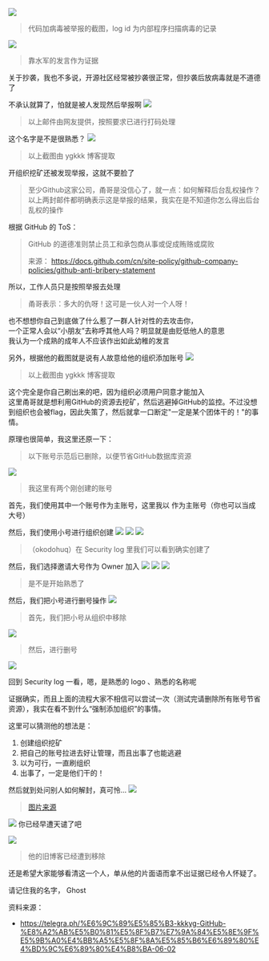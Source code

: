 ![](https://telegra.ph/file/60a25658513ebaea6252f.png)
> 代码加病毒被举报的截图，log id 为内部程序扫描病毒的记录

![](https://telegra.ph/file/79742013f70d14c79d6e4.png)
> 靠水军的发言作为证据

关于抄袭，我也不多说，开源社区经常被抄袭很正常，但抄袭后放病毒就是不道德了

不承认就算了，怕就是被人发现然后举报啊
![](https://telegra.ph/file/8130432514e158410e8a5.png)
> 以上邮件由网友提供，按照要求已进行打码处理

这个名字是不是很熟悉？
![](https://telegra.ph/file/635fd9e4ac4f3f49e837c.png)
> 以上截图由 ygkkk 博客提取

开组织挖矿还被发现举报，这就不要脸了

> 至少Github这家公司，甬哥是没信心了，就一点：如何解释后台乱权操作？
以上两封邮件都明确表示这是举报的结果，我实在是不知道你怎么得出后台乱权的操作

根据 GitHub 的 ToS：
> GitHub 的道德准则禁止员工和承包商从事或促成贿赂或腐败
>
> 来源： https://docs.github.com/cn/site-policy/github-company-policies/github-anti-bribery-statement

所以，工作人员只是按照举报去处理

> 甬哥表示：多大的仇呀！这可是一伙人对一个人呀！

也不想想你自己到底做了什么惹了一群人针对性的去攻击你，
\
一个正常人会以“小朋友”去称呼其他人吗？明显就是由贬低他人的意思
\
我认为一个成熟的成年人不应该作出如此幼稚的发言

另外，根据他的截图就是说有人故意给他的组织添加账号
![](https://telegra.ph/file/4e8562a775f47a26b77c2.png)
> 以上截图由 ygkkk 博客提取

这个完全是你自己刷出来的吧，因为组织必须用户同意才能加入
\
这里甬哥就是想利用GitHub的资源去挖矿，然后逃避掉GitHub的监控。不过没想到组织也会被flag，因此失策了，然后就拿一口断定"一定是某个团体干的！"的事情。

原理也很简单，我这里还原一下：
> 以下账号示范后已删除，以便节省GitHub数据库资源

![](https://telegra.ph/file/2ee577a91cea50af057df.png)
> 我这里有两个刚创建的账号

首先，我们使用其中一个账号作为主账号，这里我以 作为主账号（你也可以当成大号）

然后，我们使用小号进行组织创建
![](https://telegra.ph/file/1d6390e163aebb8ff8636.png)
![](https://telegra.ph/file/16225db485b045cbd0f86.png)
![](https://telegra.ph/file/8c46c7967c1fb26641ac6.png)
> （okodohuq）在 Security log 里我们可以看到确实创建了

然后，我们选择邀请大号作为 Owner 加入
![](https://telegra.ph/file/d7ecedc975e299b5abf61.png)
![](https://telegra.ph/file/392d3c28c96ebed3dbb07.png)
![](https://telegra.ph/file/89c51b6953a980b8eb6ab.png)
> 是不是开始熟悉了

然后，我们把小号进行删号操作
![](https://telegra.ph/file/2f652a0f734300ee5924a.png)
> 首先，我们把小号从组织中移除

![](https://telegra.ph/file/ad9f981fef76f422ec0c7.png)
> 然后，进行删号

![](https://telegra.ph/file/5dd5fca866a360944d949.png)

回到 Security log 一看，嗯，是熟悉的 logo 、熟悉的名称呢

证据确实，而且上面的流程大家不相信可以尝试一次（测试完请删除所有账号节省资源），我实在看不到什么“强制添加组织”的事情。

这里可以猜测他的想法是：

1. 创建组织挖矿
2. 把自己的账号拉进去好让管理，而且出事了也能逃避
3. 以为可行，一直刷组织
4. 出事了，一定是他们干的！

然后就到处问别人如何解封，真可怜...
![](https://telegra.ph/file/fbd376bfed8423397b918.png)
> [图片来源](https://github.community/t/i-didnt-accept-the-invitation-to-join-a-group-i-was-the-only-one-and-the-group-was-flagged-and-i-couldnt-quit-what-should-i-do/253687)

![](https://telegra.ph/file/97473de9c47975702ad7b.png)
你已经早遭天谴了吧

![](https://telegra.ph/file/fb174d909c8bf61069aec.png)
> 他的旧博客已经遭到移除

还是希望大家能够看清这一个人，单从他的片面语而拿不出证据已经令人怀疑了。



请记住我的名字， Ghost

资料来源：
- <https://telegra.ph/%E6%9C%89%E5%85%B3-kkkyg-GitHub-%E8%A2%AB%E5%B0%81%E5%8F%B7%E7%9A%84%E5%8E%9F%E5%9B%A0%E4%BB%A5%E5%8F%8A%E5%85%B6%E6%89%80%E4%BD%9C%E6%89%80%E4%B8%BA-06-02>
